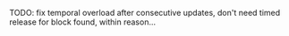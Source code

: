 TODO: fix temporal overload after consecutive updates, don't need timed release for block found, within reason...
